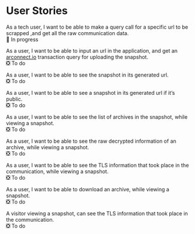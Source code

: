 # User Stories

As a tech user, I want to be able to make a query call for a specific url to be scrapped ,and get all the raw communication data.  
🔄 In progress  

As a user, I want to be able to input an url in the application, and get an [arconnect.io](https://arconnect.io) transaction query for uploading the snapshot.  
❎ To do  

As a user, I want to be able to see the snapshot in its generated url.  
❎ To do  

As a user, I want to be able to see a snapshot in its generated url if it’s public.  
❎ To do  

As a user, I want to be able to see the list of archives in the snapshot, while viewing a snapshot.  
❎ To do  

As a user, I want to be able to see the raw decrypted information of an archive, while viewing a snapshot.  
❎ To do  

As a user, I want to be able to see the TLS information that took place in the communication, while viewing a snapshot.  
❎ To do  

As a user, I want to be able to download an archive, while viewing a snapshot.  
❎ To do  

A visitor viewing a snapshot, can see the TLS information that took place in the communication.  
❎ To do  